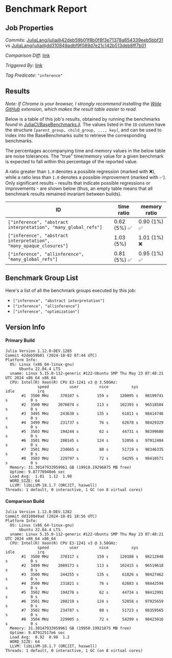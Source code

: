# Benchmark Report

## Job Properties

*Commits:* [JuliaLang/julia@42deb59b01f8b0f8f3e71378a654339eeb5bbf31](https://github.com/JuliaLang/julia/commit/42deb59b01f8b0f8f3e71378a654339eeb5bbf31) vs [JuliaLang/julia@dd310849adbf9f089d7e21c142b513deb8ff7b01](https://github.com/JuliaLang/julia/commit/dd310849adbf9f089d7e21c142b513deb8ff7b01)

*Comparison Diff:* [link](https://github.com/JuliaLang/julia/compare/dd310849adbf9f089d7e21c142b513deb8ff7b01..42deb59b01f8b0f8f3e71378a654339eeb5bbf31)

*Triggered By:* [link](https://github.com/JuliaLang/julia/pull/55954#issuecomment-2387829098)

*Tag Predicate:* `"inference"`

## Results

*Note: If Chrome is your browser, I strongly recommend installing the [Wide GitHub](https://chrome.google.com/webstore/detail/wide-github/kaalofacklcidaampbokdplbklpeldpj?hl=en)
extension, which makes the result table easier to read.*

Below is a table of this job's results, obtained by running the benchmarks found in
[JuliaCI/BaseBenchmarks.jl](https://github.com/JuliaCI/BaseBenchmarks.jl). The values
listed in the `ID` column have the structure `[parent_group, child_group, ..., key]`,
and can be used to index into the BaseBenchmarks suite to retrieve the corresponding
benchmarks.

The percentages accompanying time and memory values in the below table are noise tolerances. The "true"
time/memory value for a given benchmark is expected to fall within this percentage of the reported value.

A ratio greater than `1.0` denotes a possible regression (marked with :x:), while a ratio less
than `1.0` denotes a possible improvement (marked with :white_check_mark:). Only significant results - results
that indicate possible regressions or improvements - are shown below (thus, an empty table means that all
benchmark results remained invariant between builds).

| ID | time ratio | memory ratio |
|----|------------|--------------|
| `["inference", "abstract interpretation", "many_global_refs"]` | 0.62 (5%) :white_check_mark: | 0.90 (1%) :white_check_mark: |
| `["inference", "abstract interpretation", "many_opaque_closures"]` | 1.03 (5%)  | 1.01 (1%) :x: |
| `["inference", "allinference", "many_global_refs"]` | 0.81 (5%) :white_check_mark: | 0.95 (1%) :white_check_mark: |

## Benchmark Group List

Here's a list of all the benchmark groups executed by this job:

- `["inference", "abstract interpretation"]`
- `["inference", "allinference"]`
- `["inference", "optimization"]`

## Version Info

#### Primary Build

```
Julia Version 1.12.0-DEV.1285
Commit 42deb59b01 (2024-10-02 07:44 UTC)
Platform Info:
  OS: Linux (x86_64-linux-gnu)
      Ubuntu 22.04.4 LTS
  uname: Linux 5.15.0-112-generic #122-Ubuntu SMP Thu May 23 07:48:21 UTC 2024 x86_64 x86_64
  CPU: Intel(R) Xeon(R) CPU E3-1241 v3 @ 3.50GHz: 
              speed         user         nice          sys         idle          irq
       #1  3500 MHz     370107 s        159 s     120095 s   98199741 s          0 s
       #2  3500 MHz    2076874 s        113 s     102393 s   96518584 s          0 s
       #3  3495 MHz     243630 s        135 s      61811 s   98414746 s          0 s
       #4  3499 MHz     231737 s         76 s      62678 s   98429329 s          0 s
       #5  3503 MHz     194244 s         62 s      44731 s   98399680 s          0 s
       #6  3501 MHz     208145 s        124 s      52056 s   97912404 s          0 s
       #7  3501 MHz     234665 s         80 s      51719 s   98346335 s          0 s
       #8  3503 MHz     229797 s         72 s      54295 s   98410571 s          0 s
  Memory: 31.30147933959961 GB (19918.29296875 MB free)
  Uptime: 9.87778948e6 sec
  Load Avg:  1.01  1.12  1.98
  WORD_SIZE: 64
  LLVM: libLLVM-18.1.7 (ORCJIT, haswell)
Threads: 1 default, 0 interactive, 1 GC (on 8 virtual cores)

```

#### Comparison Build

```
Julia Version 1.12.0-DEV.1282
Commit dd310849ad (2024-10-01 18:56 UTC)
Platform Info:
  OS: Linux (x86_64-linux-gnu)
      Ubuntu 22.04.4 LTS
  uname: Linux 5.15.0-112-generic #122-Ubuntu SMP Thu May 23 07:48:21 UTC 2024 x86_64 x86_64
  CPU: Intel(R) Xeon(R) CPU E3-1241 v3 @ 3.50GHz: 
              speed         user         nice          sys         idle          irq
       #1  3500 MHz     370317 s        159 s     120108 s   98212848 s          0 s
       #2  3499 MHz    2089173 s        113 s     102415 s   96519618 s          0 s
       #3  3500 MHz     244255 s        135 s      61826 s   98427462 s          0 s
       #4  3500 MHz     231821 s         76 s      62683 s   98442594 s          0 s
       #5  3502 MHz     194276 s         62 s      44734 s   98412991 s          0 s
       #6  3501 MHz     208219 s        124 s      52058 s   97925659 s          0 s
       #7  3502 MHz     234787 s         80 s      51723 s   98359565 s          0 s
       #8  3504 MHz     229905 s         72 s      54299 s   98423816 s          0 s
  Memory: 31.30147933959961 GB (19950.19921875 MB free)
  Uptime: 9.87912517e6 sec
  Load Avg:  0.92  0.98  1.2
  WORD_SIZE: 64
  LLVM: libLLVM-18.1.7 (ORCJIT, haswell)
Threads: 1 default, 0 interactive, 1 GC (on 8 virtual cores)

```
